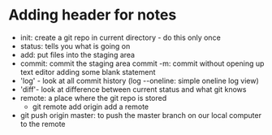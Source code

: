 # Adding header for notes
- init: create a git repo in current directory - do this only once
- status: tells you what is going on
- add: put files into the staging area
- commit: commit the staging area 
commit -m: commit without opening up text editor
adding some blank statement
- 'log' - look at all commit history (log --oneline: simple oneline log view)
- 'diff'- look at difference between current status and what git knows
- remote: a place where the git repo is stored
     - git remote add origin <URL> add a remote
- git push origin master: to push the master branch on our local computer to the remote
